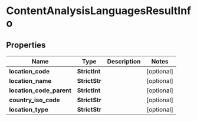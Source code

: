 # ContentAnalysisLanguagesResultInfo


## Properties

| Name | Type | Description | Notes |
|------------ | ------------- | ------------- | -------------|
**location_code** | **StrictInt** |  |[optional]|
**location_name** | **StrictStr** |  |[optional]|
**location_code_parent** | **StrictInt** |  |[optional]|
**country_iso_code** | **StrictStr** |  |[optional]|
**location_type** | **StrictStr** |  |[optional]|